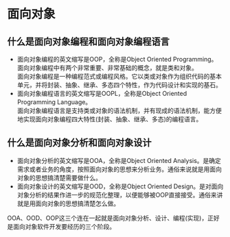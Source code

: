 # 面向对象

## 什么是面向对象编程和面向对象编程语言

* 面向对象编程的英文缩写是OOP，全称是Object Oriented Programming。  
    面向对象编程中有两个非常重要、非常基础的概念，就是类和对象。  
    面向对象编程是一种编程范式或编程风格。它以类或对象作为组织代码的基本单元，并将封装、抽象、继承、多态四个特性，作为代码设计和实现的基石。
* 面向对象编程语言的英文缩写是OOPL，全称是Object Oriented Programming Language。  
    面向对象编程语言是支持类或对象的语法机制，并有现成的语法机制，能方便地实现面向对象编程四大特性(封装、抽象、继承、多态)的编程语言。

## 什么是面向对象分析和面向对象设计

* 面向对象分析的英文缩写是OOA，全称是Object Oriented Analysis。是确定需求或者业务的角度，按照面向对象的思想来分析业务。通俗来说就是用面向对象的思想搞清楚需要做什么。
* 面向对象设计的英文缩写是OOD，全称是Object Oriented Design。是对面向对象分析的结果作进一步的规范化整理，以便能够被OOP直接接受。通俗来讲就是用面向对象的思想搞清楚怎么做。

OOA、OOD、OOP这三个连在一起就是面向对象分析、设计、编程(实现)，正好是面向对象软件开发要经历的三个阶段。
